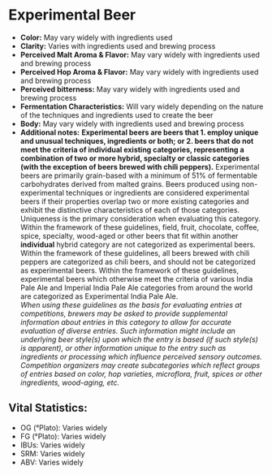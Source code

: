 # Experimental Beer

- **Color:** May vary widely with ingredients used
- **Clarity:** Varies with ingredients used and brewing process
- **Perceived Malt Aroma & Flavor:** May vary widely with ingredients used and brewing process
- **Perceived Hop Aroma & Flavor:** May vary widely with ingredients used and brewing process
- **Perceived bitterness:** May vary widely with ingredients used and brewing process
- **Fermentation Characteristics:** Will vary widely depending on the nature of the techniques and ingredients used to create the beer
- **Body:** May vary widely with ingredients used and brewing process
- **Additional notes:** **Experimental beers are beers that 1. employ unique and unusual techniques, ingredients or both; or 2. beers that do not meet the criteria of individual existing categories, representing a combination of two or more hybrid, specialty or classic categories (with the exception of beers brewed with chili peppers).** Experimental beers are primarily grain-based with a minimum of 51% of fermentable carbohydrates derived from malted grains. Beers produced using non- experimental techniques or ingredients are considered experimental beers if their properties overlap two or more existing categories and exhibit the distinctive characteristics of each of those categories. Uniqueness is the primary consideration when evaluating this category. Within the framework of these guidelines, field, fruit, chocolate, coffee, spice, specialty, wood-aged or other beers that fit within another **individual** hybrid category are not categorized as experimental beers. Within the framework of these guidelines, all beers brewed with chili peppers are categorized as chili beers, and should not be categorized as experimental beers. Within the framework of these guidelines, experimental beers which otherwise meet the criteria of various India Pale Ale and Imperial India Pale Ale categories from around the world are categorized as Experimental India Pale Ale. <br/> 
_When using these guidelines as the basis for evaluating entries at competitions, brewers may be asked to provide supplemental information about entries in this category to allow for accurate evaluation of diverse entries. Such information might include an underlying beer style(s) upon which the entry is based (if such style(s) is apparent), or other information unique to the entry such as ingredients or processing which influence perceived sensory outcomes. Competition organizers may create subcategories which reflect groups of entries based on color, hop varieties, microflora, fruit, spices or other ingredients, wood-aging, etc._

## Vital Statistics:

- OG (°Plato): Varies widely
- FG (°Plato): Varies widely
- IBUs: Varies widely
- SRM: Varies widely
- ABV: Varies widely
